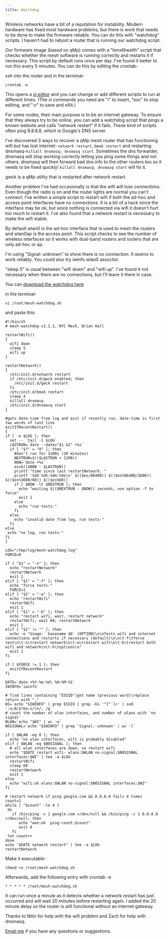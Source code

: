 ```yaml
---
title: Watchdog
---
```


Wireless networks have a bit of a reputation for instability. Modern hardware has fixed most hardware problems, but there is work that needs to be done to make the firmware reliable. You can do this with "watchdog" scripts. I haven't had to reboot a router that is running our watchdog script.

Our firmware image (based on qMp) comes with a "bmx6health" script that checks whether the mesh software is running correctly and restarts it if necessary. This script by default runs once per day. I've found it better to run this every 5 minutes. You can do this by editing the crontab-

ssh into the router and in the terminal-

```
crontab -e
```

This opens a [vi editor](http://www.lagmonster.org/docs/vi.html) and you can change or add different scripts to run at different times. (The vi commands you need are "i" to insert, "esc" to stop editing, and ":x" to save and eXit.)

For some nodes, their main purpose is to be an internet gateway. To ensure that they always try to be online, you can add a watchdog script that pings a known website and calls "network restart" if it fails. These kind of scripts often ping 8.8.8.8, which is Google's DNS server.

I've discovered 3 ways to recover a qMp mesh router that has functioning wifi but has lost internet- ```network restart```, ```bmx6 restart``` and restarting dnsmasq-```killall dnsmasq; dnsmasq start```. Sometimes the dns forwarder, dnsmasq will stop working correctly letting you ping some things and not others. dnsmasq will then forward bad dns info to the other routers too so it needs to be fixed quickly! ```killall dnsmasq; dnsmasq start``` will fix it.

gwck is a qMp utility that is restarted after network restart.

Another problem I've had occasionally is that the wifi will lose connections. Even though the radio is on and the router lights are normal you can't connect. I've written a simple script to restart wifi if both the ad-hoc and access point interfaces have no connections. It is a bit of a hack since the interface may be ok, but since nothing is connected via wifi it doesn't hurt too much to restart it. I've also found that a network restart is necessary to make the wifi stable.

By default wlan0 is the ad-hoc interface that is used to mesh the routers and wlan0ap is the access point. This script checks to see the number of wireless interfaces so it works with dual-band routers and routers that are only ad-hoc or ap.

I'm using "Signal: unknown" to show there is no connection. It seems to work reliably. You could also try iwinfo wlan0 assoclist.

"sleep 5" is usual between "wifi down" and "wifi up". I've found it not necessary when there are no connections, but I'll leave it there in case.

You can [download the watchdog here](../../download/watchdog.html)

in the terminal-

```
vi /root/mesh-watchdog.sh
```

and paste this:

```
#!/bin/sh
# mesh-watchdog v1.1.1, NYC Mesh, Brian Hall

restartWifi()
{
  wifi down
  sleep 5
  wifi up
}

restartNetwork()
{
  /etc/init.d/network restart
  if /etc/init.d/gwck enabled; then
    /etc/init.d/gwck restart
  fi
  /etc/init.d/bmx6 restart
  sleep 4
  killall dnsmasq
  /etc/init.d/dnsmasq start
}

#gets date-time from log and exit if recently run. date-time is first two words of last line 
exitIfRecentRestart()
{
if [ -e $LOG ]; then
  set -- `tail -1 $LOG`
  LASTRUN=`date --date="$1 $2" +%s`
  if [ "$?" = "0" ]; then
    #don't run for 1200s (20 minutes)
    NEXTRUN=$(($LASTRUN + 1200))
    NOW=`date +%s`
    es=$(($NOW - $LASTRUN))
    printf "time since last restartNetwork: "
    printf '%dd %dh:%dm:%ds\n' $(($es/86400)) $(($es%86400/3600)) $(($es%3600/60)) $(($es%60))
    if [ $NOW -lt $NEXTRUN ]; then
      echo "waiting $(($NEXTRUN - $NOW)) seconds, use option -f to force"
      exit 1
    else
      echo "run tests-"
    fi
  else
    echo "invalid date from log, run tests-"
  fi
else
 echo "no log, run tests-"
fi
}

LOG="/tmp/log/mesh-watchdog.log"
FORCE=0

if [ "$1" = "-n" ]; then       
  echo "restartNetwork"         
  restartNetwork                                                                                                                             
  exit 1
elif [ "$1" = "-f" ]; then     
  echo "force tests-"
  FORCE=1  
elif [ "$1" = "-w" ]; then
  echo "restartWifi"
  restartWifi
  exit 1
elif [ "$1" = "-b" ]; then
  echo "restart wifi, wait, restart network"
  restartWifi; wait 60; restartNetwork
  exit 1
elif [ "$1" != "" ]; then
  echo -e "Usage: `basename $0` [OPTION]\n\nTests wifi and internet connections and restarts if necessary (default)\n\n\t-f\tforce test\n\t-n\trestart network\n\t-w\trestart wifi\n\t-b\trestart both wifi and network\n\t-h\toptions\n" 
  exit 1
fi

if [ $FORCE != 1 ]; then
  exitIfRecentRestart
fi

DATE=`date +%Y-%m-%d\ %H:%M:%S`  
IWINFO=`iwinfo`

# find lines containing "ESSID"|get name (previous word)|replace return with ","
WI=`echo "$IWINFO" | grep ESSID | grep -Eo '^[^ ]+' | sed ':a;N;$!ba;s/\n/, /g`
# count the number of wlan interfaces, and number of wlans with 'no signal'
WLAN=`echo "$WI" | wc -w`
NOSIGNAL=`echo "$IWINFO" | grep 'Signal: unknown' | wc -l`

if [ $WLAN -eq 0 ]; then
  echo "no wlan interfaces, wifi is probably disabled"
elif [ $WLAN -eq $NOSIGNAL ]; then
  # all wlan interfaces are down, so restart wifi   
  echo "$DATE restart wifi- wlans:$WLAN no-signal:$NOSIGNAL interfaces:$WI" | tee -a $LOG
  restartWifi
  sleep 60
  restartNetwork
  exit 1
else
  echo "wifi:ok	wlans:$WLAN	no-signal:$NOSIGNAL	interfaces:$WI"
fi

# restart network if ping google.com && 8.8.8.8 fails 4 times
count=1
while [ "$count" -le 4 ]
 do
   if /bin/ping -c 1 google.com >/dev/null && /bin/ping -c 1 8.8.8.8 >/dev/null; then
      echo "wan:ok	ping-count:$count"
      exit 0
   fi
 let count++
done
echo "$DATE network restart" | tee -a $LOG
restartNetwork
```

Make it executable- 

```
chmod +x /root/mesh-watchdog.sh
```

Afterwards, add the following entry with crontab -e

```
* * * * * /root/mesh-watchdog.sh
```

It can run once a minute as it detects whether a network restart has just occurred and will wait 20 minutes before restarting again. I added the 20 minute delay so the router is still functional without an internet gateway.

Thanks to Nitin for help with the wifi problem and Zach for help with dnsmasq.

[Email me](mailto:brian@nycmesh.net) if you have any questions or suggestions.



